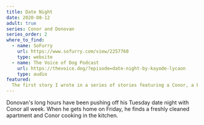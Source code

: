 ```yaml
---
title: Date Night
date: 2020-08-12
adult: true
series: Conor and Donovan
series_order: 2
where_to_find:
  - name: SoFurry
    url: https://www.sofurry.com/view/2257760
    type: website
  - name: The Voice of Dog Podcast
    url: https://thevoice.dog/?episode=date-night-by-kayode-lycaon
    type: audio
featured:
  The first story I wrote in a series of stories featuring a Conor, a bipolar wolf, and his snow leopard husband Donovan.
---
```

Donovan's long hours have been pushing off his Tuesday date night with Conor all week. When he gets home on Friday, he finds a freshly cleaned apartment and Conor cooking in the kitchen.